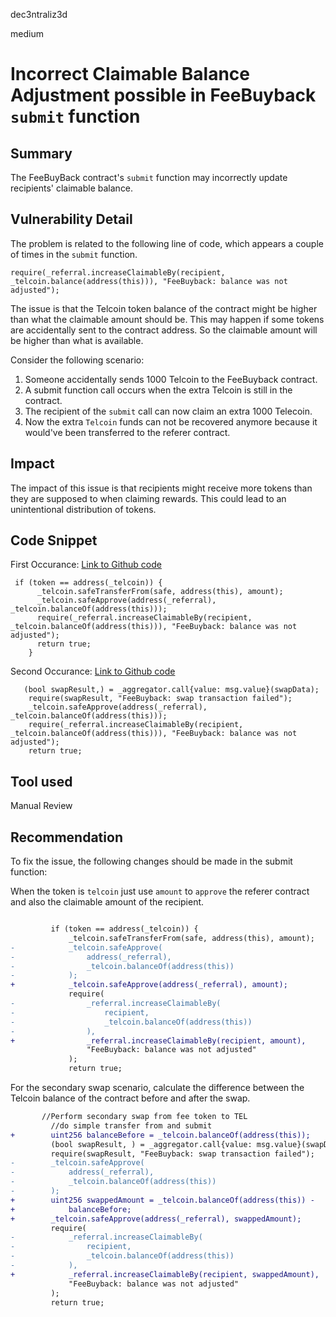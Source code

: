 dec3ntraliz3d

medium

# Incorrect Claimable Balance Adjustment possible in FeeBuyback  `submit` function

## Summary

The FeeBuyBack contract's `submit` function may incorrectly update recipients' claimable balance.

## Vulnerability Detail

The problem is related to the following line of code, which appears a couple of times in the `submit` function.

```solidity
require(_referral.increaseClaimableBy(recipient, _telcoin.balance(address(this))), "FeeBuyback: balance was not adjusted");
```
The issue is that the Telcoin token balance of the contract might be higher than what the claimable amount should be. This may happen if some tokens are accidentally sent to the contract address. So the claimable amount will be higher than what is available.

Consider the following scenario:

1. Someone accidentally sends 1000 Telcoin to the FeeBuyback contract.
2. A submit function call occurs when the extra Telcoin is still in the contract.
3. The recipient of the `submit` call can now claim an extra 1000 Telecoin.
4. Now the extra `Telcoin` funds can not be recovered anymore because it would've been transferred to the referer contract.



## Impact

The impact of this issue is that recipients might receive more tokens than they are supposed to when claiming rewards. This could lead to an unintentional distribution of tokens.

## Code Snippet
First Occurance:
[Link to Github code](https://github.com/sherlock-audit/2023-02-telcoin/blob/main/telcoin-audit/contracts/staking/FeeBuyback.sol#L64)

```solidity
 if (token == address(_telcoin)) {
      _telcoin.safeTransferFrom(safe, address(this), amount);
      _telcoin.safeApprove(address(_referral), _telcoin.balanceOf(address(this)));
      require(_referral.increaseClaimableBy(recipient, _telcoin.balanceOf(address(this))), "FeeBuyback: balance was not adjusted");
      return true;
    }
```
Second Occurance:
[Link to Github code](https://github.com/sherlock-audit/2023-02-telcoin/blob/main/telcoin-audit/contracts/staking/FeeBuyback.sol#L81)

```solidity
   (bool swapResult,) = _aggregator.call{value: msg.value}(swapData);
    require(swapResult, "FeeBuyback: swap transaction failed");
    _telcoin.safeApprove(address(_referral), _telcoin.balanceOf(address(this)));
    require(_referral.increaseClaimableBy(recipient, _telcoin.balanceOf(address(this))), "FeeBuyback: balance was not adjusted");
    return true;
```

## Tool used

Manual Review

## Recommendation

To fix the issue, the following changes should be made in the submit function:


When the token is `telcoin`  just use `amount` to `approve` the referer contract and also the claimable amount of the recipient. 

```diff

         if (token == address(_telcoin)) {
             _telcoin.safeTransferFrom(safe, address(this), amount);
-            _telcoin.safeApprove(
-                address(_referral),
-                _telcoin.balanceOf(address(this))
-            );
+            _telcoin.safeApprove(address(_referral), amount);
             require(
-                _referral.increaseClaimableBy(
-                    recipient,
-                    _telcoin.balanceOf(address(this))
-                ),
+                _referral.increaseClaimableBy(recipient, amount),
                 "FeeBuyback: balance was not adjusted"
             );
             return true;

```

For the secondary swap scenario, calculate the difference between the Telcoin balance of the contract before and after the swap.

```diff
       //Perform secondary swap from fee token to TEL
         //do simple transfer from and submit
+        uint256 balanceBefore = _telcoin.balanceOf(address(this));
         (bool swapResult, ) = _aggregator.call{value: msg.value}(swapData);
         require(swapResult, "FeeBuyback: swap transaction failed");
-        _telcoin.safeApprove(
-            address(_referral),
-            _telcoin.balanceOf(address(this))
-        );
+        uint256 swappedAmount = _telcoin.balanceOf(address(this)) -
+            balanceBefore;
+        _telcoin.safeApprove(address(_referral), swappedAmount);
         require(
-            _referral.increaseClaimableBy(
-                recipient,
-                _telcoin.balanceOf(address(this))
-            ),
+            _referral.increaseClaimableBy(recipient, swappedAmount),
             "FeeBuyback: balance was not adjusted"
         );
         return true;

```




